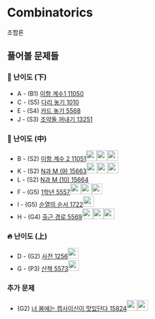 # Combinatorics
조합론

## 풀어볼 문제들

### :watermelon: 난이도 (下)
+ A - (B1) [이항 계수1 11050](https://www.acmicpc.net/problem/11050)
+ C - (S5) [다리 놓기 1010](https://www.acmicpc.net/problem/1010)   
+ E - (S4) [카드 놓기 5568](https://www.acmicpc.net/problem/5568) 
+ J - (S3) [조약돌 꺼내기 13251](https://www.acmicpc.net/problem/13251)

### :evergreen_tree: 난이도 (中)
+ B - (S2) [이항 계수 2 11051](https://www.acmicpc.net/problem/11051)[<img src = "https://github.com/Frog-Slayer.png" width="25" height="25">](./Code/11051/11051_P.cpp)[<img src = "https://github.com/Haaarimmm.png" width="25" height="25">](./Code/11051/11051_K.py)[<img src = "https://github.com/wocjs.png" width="25" height="25">](./Code/11051/11051_H.py)
+ K - (S2) [N과 M (9) 15663](https://www.acmicpc.net/problem/15663)[<img src = "https://github.com/Frog-Slayer.png" width="25" height="25">](./Code/15663/15663_P.cpp)[<img src = "https://github.com/wocjs.png" width="25" height="25">](./Code/15663/15663_H.py)[<img src = "https://github.com/Haaarimmm.png" width="25" height="25">](./Code/15663/15663_K.py)
+ L - (S2) [N과 M (10) 15664](https://www.acmicpc.net/problem/15664)
+ F - (G5) [1학년 5557](https://www.acmicpc.net/problem/5557)[<img src = "https://github.com/Haaarimmm.png" width="25" height="25">](./Code/5557/5557_K.py)[<img src = "https://github.com/sulogc.png" width="25" height="25">](./Code/5557/5557_L.py)[<img src = "https://github.com/wocjs.png" width="25" height="25">](./Code/5557/5557_H.py)
+ I - (G5) [순열의 순서 1722](https://www.acmicpc.net/problem/1722)[<img src = "https://github.com/Frog-Slayer.png" width="25" height="25">](./Code/1722/1722_P.cpp)
+ H - (G4) [출근 경로 5569](https://www.acmicpc.net/problem/5569)[<img src = "https://github.com/Haaarimmm.png" width="25" height="25">](./Code/5569/5569_K.py)[<img src = "https://github.com/sulogc.png" width="25" height="25">](./Code/5569/5569_L.py)[<img src = "https://github.com/wocjs.png" width="25" height="25">](./Code/5569/5569_H.py)

### :fire: 난이도 (上)
+ D - (G2) [사전 1256](https://www.acmicpc.net/problem/1256)[<img src = "https://github.com/Frog-Slayer.png" width="25" height="25">](./Code/1256/1256_P.cpp)
+ G - (P3) [산책	5573](https://www.acmicpc.net/problem/5573)[<img src = "https://github.com/Frog-Slayer.png" width="25" height="25">](./Code/5573/5573_P.cpp)

### 추가 문제
+ (G2) [너 봄에는 캡사이신이 맛있단다 15824](https://www.acmicpc.net/problem/15824)[<img src = "https://github.com/Frog-Slayer.png" width="25" height="25">](./Code/15824/15825_P.cpp)[<img src = "https://github.com/sulogc.png" width="25" height="25">](./Code/15824/15825_L.py)
